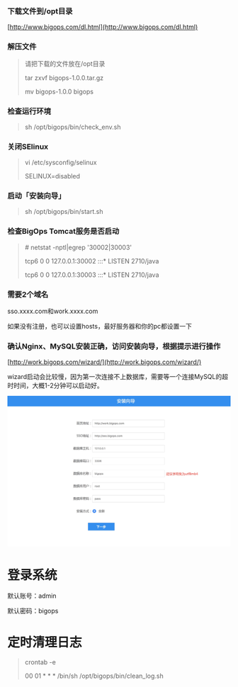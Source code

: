 ### **下载文件到/opt目录**

[http://www.bigops.com/dl.html](http://www.bigops.com/dl.html)

### **解压文件**

> 请把下载的文件放在/opt目录
>
> tar zxvf bigops-1.0.0.tar.gz
>
> mv bigops-1.0.0 bigops

### 检查运行环境

> sh /opt/bigops/bin/check\_env.sh

### 关闭SElinux

> vi  /etc/sysconfig/selinux
>
> SELINUX=disabled

### 启动「安装向导」

> sh /opt/bigops/bin/start.sh

### **检查BigOps Tomcat服务是否启动**

> \# netstat -nptl\|egrep '30002\|30003'
>
> tcp6       0      0 127.0.0.1:30002         :::\*                    LISTEN      2710/java
>
> tcp6       0      0 127.0.0.1:30003         :::\*                    LISTEN      2710/java

### 需要2个域名

sso.xxxx.com和work.xxxx.com

如果没有注册，也可以设置hosts，最好服务器和你的pc都设置一下

### 确认Nginx、MySQL安装正确，**访问安装向导，根据提示进行操作**

[http://work.bigops.com/wizard/](http://work.bigops.com/wizard/)

wizard启动会比较慢，因为第一次连接不上数据库，需要等一个连接MySQL的超时时间，大概1-2分钟可以启动好。

![](/assets/Xnip2019-05-20_16-05-02.jpg)

# 登录系统

默认账号：admin

默认密码：bigops

# 定时清理日志

> crontab -e
>
> 00 01 \* \* \* /bin/sh /opt/bigops/bin/clean\_log.sh



